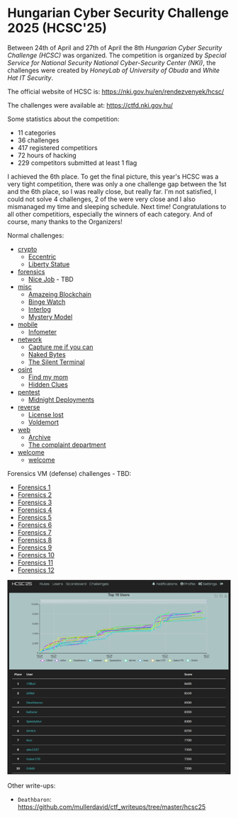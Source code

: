 # Hungarian Cyber Security Challenge 2025 (HCSC'25)

Between 24th of April and 27th of April the 8th *Hungarian Cyber Security Challenge (HCSC)* was organized. The competition is organized by *Special Service for National Security National Cyber-Security Center (NKI)*, the challenges were created by *HoneyLab of University of Obuda* and *White Hat IT Security*.

The official website of HCSC is: <https://nki.gov.hu/en/rendezvenyek/hcsc/>

The challenges were available at: <https://ctfd.nki.gov.hu/>

Some statistics about the competition:
- 11 categories
- 36 challenges
- 417 registered competitiors
- 72 hours of hacking
- 229 competitors submitted at least 1 flag

I achieved the 6th place. To get the final picture, this year's HCSC was a very tight competition, there was only a one challenge gap between the 1st and the 6th place, so I was really close, but really far. I'm not satisfied, I could not solve 4 challenges, 2 of the were very close and I also mismanaged my time and sleeping schedule. Next time! Congratulations to all other competitiors, especially the winners of each category. And of course, many thanks to the Organizers!

Normal challenges:

- [crypto](crypto)
    - [Eccentric](crypto/Eccentric/)
    - [Liberty Statue](crypto/Liberty-Statue/)
- [forensics](forensics)
    - [Nice Job](forensics/Nice-Job/) - TBD
- [misc](misc)
    - [Amazeing Blockchain](misc/Amazeing-Blockchain/)
    - [Binge Watch](misc/Binge-Watch/)
    - [Interlog](misc/Interlog/)
    - [Mystery Model](misc/Mystery-Model/)
- [mobile](mobile)
    - [Infometer](mobile/Infometer/)
- [network](network)
    - [Capture me if you can](network/Capture-me-if-you-can/)
    - [Naked Bytes](network/Naked-Bytes/)
    - [The Silent Terminal](network/The-Silent-Terminal/)
- [osint](osint)
    - [Find my mom](osint/Find-my-mon/)
    - [Hidden Clues](osint/Hidden-Clues/)
- [pentest](pentest)
    - [Midnight Deployments](pentest/Midnight-Deployments/)
- [reverse](reverse)
    - [License lost](reverse/License-lost/)
    - [Voldemort](reverse/Voldemort/)
- [web](web)
    - [Archive](web/Archive/)
    - [The complaint department](web/The-complaint-department/)
- [welcome](welcome)
    - [welcome](welcome/welcome/)

Forensics VM (defense) challenges - TBD:

- [Forensics 1](defense/Forensic-1)
- [Forensics 2](defense/Forensic-2)
- [Forensics 3](defense/Forensic-3)
- [Forensics 4](defense/Forensic-4)
- [Forensics 5](defense/Forensic-5)
- [Forensics 6](defense/Forensic-6)
- [Forensics 7](defense/Forensic-7)
- [Forensics 8](defense/Forensic-8)
- [Forensics 9](defense/Forensic-9)
- [Forensics 10](defense/Forensic-10)
- [Forensics 11](defense/Forensic-11)
- [Forensics 12](defense/Forensic-12)

![Results](media/result.png)

Other write-ups: 
- `Deathbaron`: <https://github.com/mullerdavid/ctf_writeups/tree/master/hcsc25>